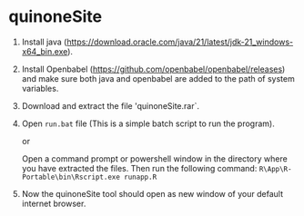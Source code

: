 # quinoneSite

1. Install java (https://download.oracle.com/java/21/latest/jdk-21_windows-x64_bin.exe).

2. Install Openbabel (https://github.com/openbabel/openbabel/releases) and make sure both java and openbabel are added to the path of system variables.

3. Download and extract the file 'quinoneSite.rar`.

4. Open `run.bat` file (This is a simple batch script to run the program).

   or 

   Open a command prompt or powershell window in the directory where you have extracted the files.
   Then run the following command: 
   `R\App\R-Portable\bin\Rscript.exe runapp.R`

5. Now the quinoneSite tool should open as new window of your default internet browser.
